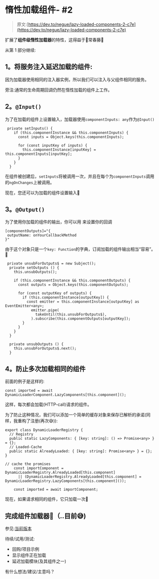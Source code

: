 # 惰性加载组件- #2

> 原文:[https://dev.to/negue/lazy-loaded-components-2-c7e](https://dev.to/negue/lazy-loaded-components-2-c7e)

扩展了**组件级惰性加载器**的特性，这得益于🎉常春藤🎉

从第 1 部分继续:

## [](#1-inject-services-into-lazyloaded-components)1。将服务注入延迟加载的组件:

因为加载器使用相同的注入器实例，所以我们可以注入与父组件相同的服务。

旁注:通常的生命周期回调仍然在惰性加载的组件上工作。

## [](#2-raw-input-endraw-)2。`@Input()`

为了在加载的组件上设置输入，加载器使用`componentInputs: any`作为`@Input()`

```
 private setInputs() {
    if (this.componentInstance && this.componentInputs) {
      const inputs = Object.keys(this.componentInputs);

      for (const inputKey of inputs) {
        this.componentInstance[inputKey] = this.componentInputs[inputKey];
      }
    }
  } 
```

在组件被创建后，`setInputs`将被调用一次，并且在每个为`componentInputs`调用的`ngOnChanges`上被调用。

现在，您还可以为加载的组件设置输入🎉

## [](#3-raw-output-endraw-)3。`@Output()`

为了使用你加载的组件的输出，你可以用
来设置你的回调

```
[componentOutputs]="{
 outputName: onYourCallbackMethod
}" 
```

由于这个对象只是一个`key: Function`的字典，订阅加载的组件输出相当“容易”。🎉

```
 private unsubForOutputs$ = new Subject();
  private setOutputs () {
    this.unsubOutputs();

    if (this.componentInstance && this.componentOutputs) {
      const outputs = Object.keys(this.componentOutputs);

      for (const outputKey of outputs) {
        if (this.componentInstance[outputKey]) {
          const emitter = this.componentInstance[outputKey] as EventEmitter<any>;
            emitter.pipe(
              takeUntil(this.unsubForOutputs$),
            ).subscribe(this.componentOutputs[outputKey]);
        }
      }
    }
  }

  private unsubOutputs () {
    this.unsubForOutputs$.next();
  } 
```

## [](#4-prevent-loading-the-same-components-multiple-times)4。防止多次加载相同的组件

前面的例子是这样的:

```
const imported = await DynamicLoaderComponent.LazyComponents[this.component](); 
```

这样，每次都会加载(HTTP-call)请求的组件。

为了防止这种情况，我们可以添加一个简单的缓存对象来保存已解析的承诺(同样，我重构了注册(再次😅)):

```
export class DynamicLoaderRegistry {
  // Registry
  public static LazyComponents: { [key: string]: () => Promise<any> } = {};
  // Loaded-Cache
  public static AlreadyLoaded: { [key: string]: Promise<any> } = {};
}

// cache the promises
    const importComponent = DynamicLoaderRegistry.AlreadyLoaded[this.component]
      || (DynamicLoaderRegistry.AlreadyLoaded[this.component] = DynamicLoaderRegistry.LazyComponents[this.component]());

    const imported = await importComponent; 
```

现在，如果请求相同的组件，它只加载一次🎉

## [](#finalizing-the-componentloader-tada-for-now-sweatsmile)完成组件加载器🎉（..目前😅)

参见:[当前版本](https://gist.github.com/negue/5f4435c7e1d2c11449691d342b39cdd5/d4a061ca399dc0c3ea0ff7149ffc765c0cbd9dfa)

待续/试用/测试:

*   回购/项目示例
*   显示组件正在加载
*   延迟加载模块(及其组件之一)

有什么想法/建议/主意吗？